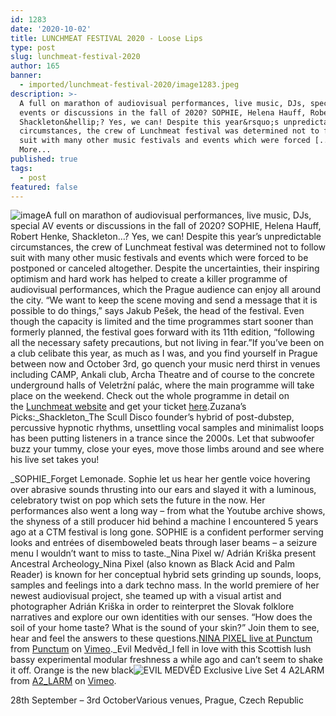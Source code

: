 ```yaml
---
id: 1283
date: '2020-10-02'
title: LUNCHMEAT FESTIVAL 2020 - Loose Lips
type: post
slug: lunchmeat-festival-2020
author: 165
banner:
  - imported/lunchmeat-festival-2020/image1283.jpeg
description: >-
  A full on marathon of audiovisual performances, live music, DJs, special AV
  events or discussions in the fall of 2020? SOPHIE, Helena Hauff, Robert Henke,
  Shackleton&hellip;? Yes, we can! Despite this year&rsquo;s unpredictable
  circumstances, the crew of Lunchmeat festival was determined not to follow
  suit with many other music festivals and events which were forced [...]Read
  More...
published: true
tags:
  - post
featured: false
---
```

![image](../imported/lunchmeat-festival-2020/image1283.jpeg)A full on marathon of audiovisual performances, live music, DJs, special AV events or discussions in the fall of 2020? SOPHIE, Helena Hauff, Robert Henke, Shackleton…? Yes, we can! Despite this year’s unpredictable circumstances, the crew of Lunchmeat festival was determined not to follow suit with many other music festivals and events which were forced to be postponed or canceled altogether. Despite the uncertainties, their inspiring optimism and hard work has helped to create a killer programme of audiovisual performances, which the Prague audience can enjoy all around the city. “We want to keep the scene moving and send a message that it is possible to do things,” says Jakub Pešek, the head of the festival. Even though the capacity is limited and the time programmes start sooner than formerly planned, the festival goes forward with its 11th edition, “following all the necessary safety precautions, but not living in fear.”If you’ve been on a club celibate this year, as much as I was, and you find yourself in Prague between now and October 3rd, go quench your music nerd thirst in venues including CAMP, Ankali club, Archa Theatre and of course to the concrete underground halls of Veletržní palác, where the main programme will take place on the weekend. Check out the whole programme in detail on the [Lunchmeat website](https://www.lunchmeatfestival.cz/) and get your ticket [here](https://www.lunchmeatfestival.cz/2020/tickets/).Zuzana’s Picks:_Shackleton_The Scull Disco founder’s hybrid of post-dubstep, percussive hypnotic rhythms, unsettling vocal samples and minimalist loops has been putting listeners in a trance since the 2000s. Let that subwoofer buzz your tummy, close your eyes, move those limbs around and see where his live set takes you!

_SOPHIE_Forget Lemonade. Sophie let us hear her gentle voice hovering over abrasive sounds thrusting into our ears and slayed it with a luminous, celebratory twist on pop which sets the future in the now. Her performances also went a long way – from what the Youtube archive shows, the shyness of a still producer hid behind a machine I encountered 5 years ago at a CTM festival is long gone. SOPHIE is a confident performer serving looks and entrées of disemboweled beats through laser beams – a seizure menu I wouldn’t want to miss to taste._Nina Pixel w/ Adrián Kriška present Ancestral Archeology_Nina Pixel (also known as Black Acid and Palm Reader) is known for her conceptual hybrid sets grinding up sounds, loops, samples and feelings into a dark techno mass. In the world premiere of her newest audiovisual project, she teamed up with a visual artist and photographer Adrián Kriška in order to reinterpret the Slovak folklore narratives and explore our own identities with our senses. “How does the soil of your home taste? What is the sound of your skin?” Join them to see, hear and feel the answers to these questions.[NINA PIXEL live at Punctum](https://vimeo.com/277979183) from [Punctum](https://vimeo.com/punctumkrasovka) on [Vimeo](%20https%3A//vimeo.com)._Evil Medvěd_I fell in love with this Scottish lush bassy experimental modular freshness a while ago and can’t seem to shake it off. Orange is the new black![EVIL MEDVĚD Exclusive Live Set 4 A2LARM](https://vimeo.com/369935240) from [A2\_LARM](https://vimeo.com/a2larm) on [Vimeo](%20https%3A//vimeo.com).

28th September – 3rd OctoberVarious venues, Prague, Czech Republic